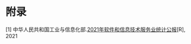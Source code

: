 # 附录


[1] 中华人民共和国工业与信息化部.[2021年软件和信息技术服务业统计公报](https://www.gov.cn/xinwen/2022-01/28/content_5670905.htm)[R], 2021